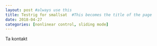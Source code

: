 ```yaml
---
layout: post #always use this
title: Testrig for smallsat  #This becomes the title of the page
date: 2018-04-27
categories: [nonlinear control, sliding mode]
---
```


Ta kontakt
